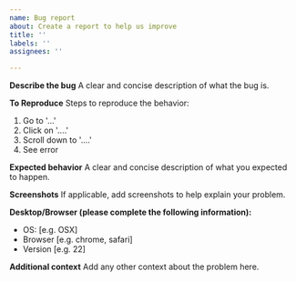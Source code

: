 ```yaml
---
name: Bug report
about: Create a report to help us improve
title: ''
labels: ''
assignees: ''

---
```


**Describe the bug**
A clear and concise description of what the bug is.

**To Reproduce**
Steps to reproduce the behavior:
1. Go to '...'
2. Click on '....'
3. Scroll down to '....'
4. See error

**Expected behavior**
A clear and concise description of what you expected to happen.

**Screenshots**
If applicable, add screenshots to help explain your problem.

**Desktop/Browser (please complete the following information):**
 - OS: [e.g. OSX]
 - Browser [e.g. chrome, safari]
 - Version [e.g. 22]

**Additional context**
Add any other context about the problem here.
